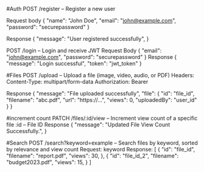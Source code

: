 #Auth
POST /register – Register a new user

Request body
{
  "name": "John Doe",
  "email": "john@example.com",
  "password": "securepassword"
}

Response
{
  "message": "User registered successfully",
}

POST /login – Login and receive JWT
Request Body
{
  "email": "john@example.com",
  "password": "securepassword"
}
Response 
{  
  "message": "Login successful",
  "token": "jwt_token"
}



#Files
POST /upload – Upload a file (image, video, audio, or PDF)
Headers:
Content-Type: multipart/form-data
Authorization: Bearer <token>

Response
{
  "message": "File uploaded successfully",
  "file": {
    "id": "file_id",
    "filename": "abc.pdf",
    "url": "https://...",
    "views": 0,
    "uploadedBy": "user_id"
  }
}

#increment count
PATCH /files/:id/view – Increment view count of a specific file
:id – File ID
Response 
{
  "message": "Updated File View Count Successfully.",
}

#Search
POST /search?keyword=example – Search files by keyword, sorted by relevance and view count
Request: keyword
Response:
[
  {
    "id": "file_id",
    "filename": "report.pdf",
    "views": 30,
  },
  {
    "id": "file_id_2",
    "filename": "budget2023.pdf",
    "views": 15,
  }
]


